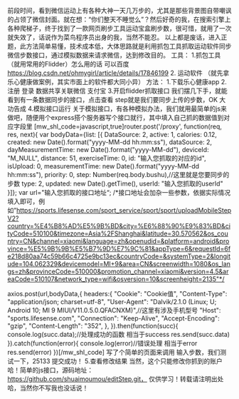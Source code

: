 前段时间，看到微信运动上有各种大神一天几万步的，尤其是那些背景图自带嘲讽的占领了微信封面。就在想：“你们整天不睡觉么”？然后好奇的我，在搜索引擎上各种爬梯子，终于找到了一款网页刷步工具运动宝盒刷步数，很可惜，就用了一次就失效了，话说作为菜鸟程序员出身的我，当然不能忍。
以上都是废话，进入正题，此方法简单易懂，技术成本低，大体思路就是利用抓包工具抓取运动软件同步微信步数接口，通过模拟数据来请求微信，达到修改目的。
工具：
1.抓包工具（就用常用的Flidder）怎么用的话 可以百度 https://blog.csdn.net/ohmygirl/article/details/17846199 
2. 运动软件 （就先拿乐心健康做案例，其实市面上的软件都大同小异）
方法：
1.下载乐心健康app
2.注册 登录 数据共享关联微信 支付宝
3.开启flidder抓取接口
我们摆几下手，就能看到有一条数据同步的接口，点击查看
step就是我们要同步上传的步数，OK 大功告成
4.模拟接口运行 
关于模拟接口，有各种模拟办法，我们就用最简单的js来做吧，随便用个express搭个服务器写个接口就行，其中填入自己抓的数据值到对应字段里
[mw_shl_code=javascript,true]router.post('/proxy', function(req, res, next){
var bodyData={list: [{
DataSource: 2,
active: 1,
calories: 0.12,
created: new Date().format("yyyy-MM-dd hh:mm:ss"),
dataSource: 2,
dayMeasurementTime: new Date().format("yyyy-MM-dd"),
deviceId: "M_NULL",
distance: 51,
exerciseTime: 0,
id: "输入您抓取的对应的id",
isUpload: 0,
measurementTime: new Date().format("yyyy-MM-dd hh:mm:ss"),
priority: 0,
step: Number(req.body.bushu),//这里就是您要同步的步数
type: 2,
updated: new Date().getTime(),
userId: "输入您抓取的userId"
}]};
var url="输入您抓取的接口地址“;
/*接口地址会加杂一些参数，依据实际情况填入即可，例如”https://sports.lifesense.com/sport_service/sport/sport/uploadMobileStepV2?country=%E4%B8%AD%E5%9B%BD&city=%E6%88%90%E9%83%BD&cityCode=510100&timezone=Asia%2FShanghai&latitude=30.570562&os_country=CN&channel=xiaomi&language=zh&openudid=&platform=android&province=%E5%9B%9B%E5%B7%9D%E7%9C%81&appType=6&requestId=6fe218d80aa74c59b66c4725e9bc13ec&countryCode=&systemType=2&longitude=104.062329&devicemodel=MI+9&area=CN&screenwidth=1080&os_langs=zh&provinceCode=510000&promotion_channel=xiaomi&version=4.5&areaCode=510107&network_type=wifi&osversion=10&screenheight=2135"*/

axios.post(url,bodyData,{
headers:{
"Cookie": "Cookie值",
"Content-Type": "application/json; charset=utf-8",
"User-Agent": "Dalvik/2.1.0 (Linux; U; Android 10; MI 9 MIUI/V11.0.5.0.QFACNXM)",//这里有涉及手机型号
"Host": "sports.lifesense.com",
"Connection": "Keep-Alive",
"Accept-Encoding": "gzip",
"Content-Length": "352",
},
}).then(function(succ){
console.log(succ.data);//处理成功的函数 相当于success
res.send(succ.data)
}).catch(function(error){
console.log(error)//错误处理 相当于error
res.send(error)
})[/mw_shl_code]
写了个简单的页面来调用
输入步数，我们测试一下，25133 提交成功！
5.查看修改结果
当然，这个只能修改你抓到的账户哈！简单的js接口，源码地址：https://github.com/shuaimoumou/editStep.git， 仅供学习！转载请注明出处哈，当然你不写我也没话说！
